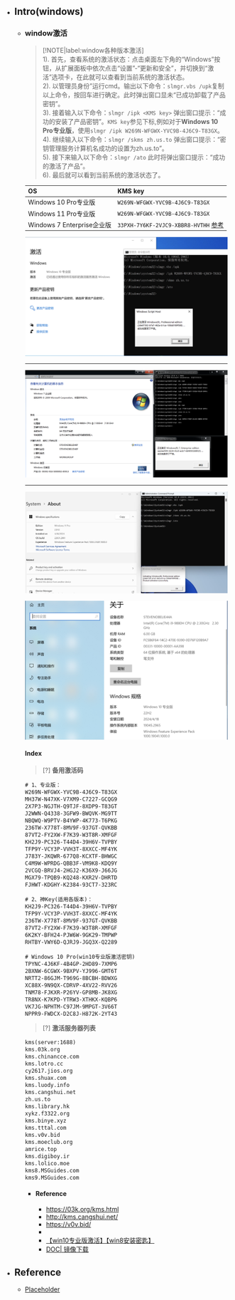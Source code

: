 * ## Intro(windows)

    + ### window激活

        > [!NOTE|label:window各种版本激活]
        <br>1). 首先，查看系统的激活状态：点击桌面左下角的“Windows”按钮，从扩展面板中依次点击“设置”-“更新和安全”，并切换到“激活”选项卡，在此就可以查看到当前系统的激活状态。
        <br>2). 以管理员身份”运行cmd。输出以下命令：`slmgr.vbs /upk`复制以上命令，按回车进行确定。此时弹出窗口显未“已成功卸载了产品密钥”。
        <br>3). 接着输入以下命令：`slmgr /ipk <KMS key>` 弹出窗口提示：“成功的安装了产品密钥”。`KMS key`参见下标,例如对于**Windows 10 Pro专业版**，使用`slmgr /ipk W269N-WFGWX-YVC9B-4J6C9-T83GX`。
        <br>4). 继续输入以下命令：`slmgr /skms zh.us.to` 弹出窗口提示：“密钥管理服务计算机名成功的设置为zh.us.to”。
        <br>5). 接下来输入以下命令：`slmgr /ato` 此时将弹出窗口提示：“成功的激活了产品”。
        <br>6). 最后就可以看到当前系统的激活状态了。

        | OS | KMS key |
        | -  | -       |
        |  Windows 10 Pro专业版  | `W269N-WFGWX-YVC9B-4J6C9-T83GX` |
        |  Windows 11 Pro专业版  | `W269N-WFGWX-YVC9B-4J6C9-T83GX` |
        |  Windows 7  Enterprise企业版  | `33PXH-7Y6KF-2VJC9-XBBR8-HVTHH` [参考](https://gist.github.com/jerodg/502bd80a715347662e79af526c98f187#windows-7) |

        <!-- panels:start -->
        <!-- div:left-panel-54 -->
        ![](/.images/devops/os/windows/windows-active-01.png ':size=100%')
        <hr>

        ![](/.images/devops/os/windows/windows-active-03.png ':size=100%')
        <hr>

        ![](/.images/devops/os/windows/windows-active-04.png ':size=100%')

        <!-- div:right-panel-46 -->
        ![](/.images/devops/os/windows/windows-active-02.png ':size=100%')
        <!-- panels:end -->

        <!-- panels:start -->
        <!-- div:title-panel -->
        #### **Index**
        <!-- div:left-panel-50 -->
        > [?] **备用激活码**
        ```shell
        # 1、专业版：
        W269N-WFGWX-YVC9B-4J6C9-T83GX
        MH37W-N47XK-V7XM9-C7227-GCQG9
        2X7P3-NGJTH-Q9TJF-8XDP9-T83GT
        J2WWN-Q4338-3GFW9-BWQVK-MG9TT
        NBQWQ-W9PTV-B4YWP-4K773-T6PKG
        236TW-X778T-8MV9F-937GT-QVKBB
        87VT2-FY2XW-F7K39-W3T8R-XMFGF
        KH2J9-PC326-T44D4-39H6V-TVPBY
        TFP9Y-VCY3P-VVH3T-8XXCC-MF4YK
        J783Y-JKQWR-677Q8-KCXTF-BHWGC
        C4M9W-WPRDG-QBB3F-VM9K8-KDQ9Y
        2VCGQ-BRVJ4-2HGJ2-K36X9-J66JG
        MGX79-TPQB9-KQ248-KXR2V-DHRTD
        FJHWT-KDGHY-K2384-93CT7-323RC

        # 2、神Key(适用各版本)：
        KH2J9-PC326-T44D4-39H6V-TVPBY
        TFP9Y-VCY3P-VVH3T-8XXCC-MF4YK
        236TW-X778T-8MV9F-937GT-QVKBB
        87VT2-FY2XW-F7K39-W3T8R-XMFGF
        6K2KY-BFH24-PJW6W-9GK29-TMPWP
        RHTBY-VWY6D-QJRJ9-JGQ3X-Q2289

        # Windows 10 Pro(win10专业版激活密钥)
        TPYNC-4J6KF-4B4GP-2HD89-7XMP6
        2BXNW-6CGWX-9BXPV-YJ996-GMT6T
        NRTT2-86GJM-T969G-8BCBH-BDWXG
        XC88X-9N9QX-CDRVP-4XV22-RVV26
        TNM78-FJKXR-P26YV-GP8MB-JK8XG
        TR8NX-K7KPD-YTRW3-XTHKX-KQBP6
        VK7JG-NPHTM-C97JM-9MPGT-3V66T
        NPPR9-FWDCX-D2C8J-H872K-2YT43
        ```
        <!-- div:right-panel-50 -->
        > [?] **激活服务器列表**
        ```shell
        kms(server:1688)
        kms.03k.org
        kms.chinancce.com
        kms.lotro.cc
        cy2617.jios.org
        kms.shuax.com
        kms.luody.info
        kms.cangshui.net
        zh.us.to
        kms.library.hk
        xykz.f3322.org
        kms.binye.xyz
        kms.tttal.com
        kms.v0v.bid
        kms.moeclub.org
        amrice.top
        kms.digiboy.ir
        kms.lolico.moe
        kms8.MSGuides.com
        kms9.MSGuides.com
        ```
        <!-- panels:end -->
        
        - #### Reference
            * https://03k.org/kms.html
            * http://kms.cangshui.net/
            * https://v0v.bid/
            * 
            * [【win10专业版激活】【win8安装密匙】](https://note.youdao.com/s/LGyAI7ir)
            * [DOC| 镜像下载](/docs/devops/os/mac/parallels-desktop.md#windows镜像)
        

* ## Reference
    + [Placeholder]()